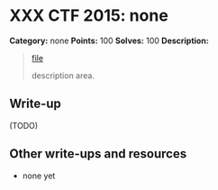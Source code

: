 ﻿# XXX CTF 2015: none

**Category:** none
**Points:** 100
**Solves:** 100
**Description:**

> [file](file)
>
> description area.

## Write-up

(TODO)

## Other write-ups and resources

* none yet